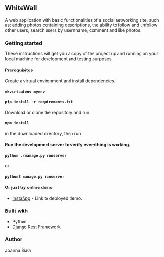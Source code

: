 ## WhiteWall

A web application with basic functionalities of a social networking
 site, such as: adding photos containing descriptions, the ability to 
follow and unfollow other users, search users by usernname, comment and like photos.

### Getting started
These instructions will get you a copy of the project 
up and running on your local machine for development and testing purposes.

#### Prerequisites
Create a virtual environment and install dependencies.
#### `mkvirtualenv myenv`
#### `pip install -r requirements.txt`
Download or clone the repository and run
#### `npm install` 
in the downloaded directory, then run
#### Run the development server to verify everything is working.

#### `python ./manage.py runserver`
or
#### `python3 manage.py runserver`


#### Or just try online demo

* [InstaApp](http://52.29.228.97:3001) - Link to deployed demo.

### Built with
* Python
* Django Rest Framework

### Author
Joanna Biała
